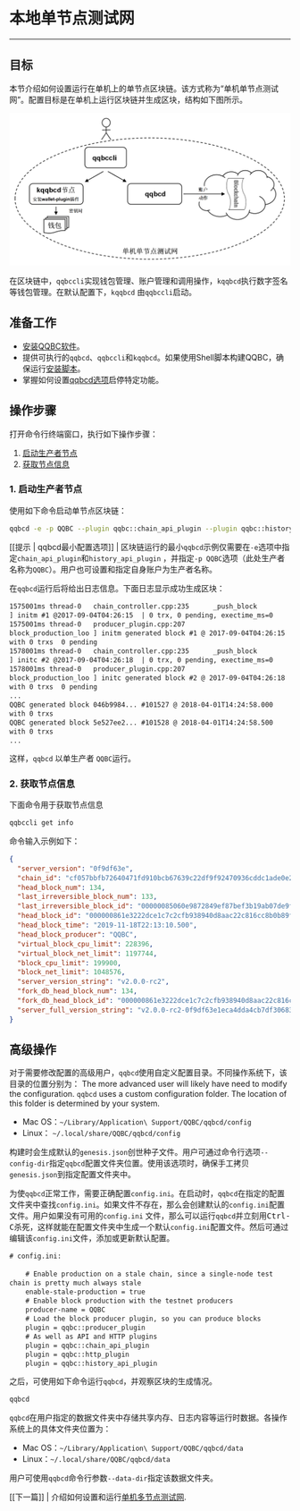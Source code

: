# 本地单节点测试网
---

## 目标

本节介绍如何设置运行在单机上的单节点区块链。该方式称为“单机单节点测试网”。配置目标是在单机上运行区块链并生成区块，结构如下图所示。


![Single host single node testnet](single-host-single-node-testnet.png)

在区块链中，`qqbccli`实现钱包管理、账户管理和调用操作，`kqqbcd`执行数字签名等钱包管理。在默认配置下，`kqqbcd` 由`qqbccli`启动。

## 准备工作

* [安装QQBC软件](../../../00_install/index.md)。
* 提供可执行的`qqbcd`、`qqbccli`和`kqqbcd`。如果使用Shell脚本构建QQBC，确保运行[安装脚本](../../../00_install/01_build-from-source/01_shell-scripts/03_install-QQBC-binaries.md)。
* 掌握如何设置[qqbcd选项](../../02_usage/00_qqbcd-options.md)启停特定功能。

## 操作步骤

打开命令行终端窗口，执行如下操作步骤：

1. [启动生产者节点](#1-start-the-producer-node)
2. [获取节点信息](#2-get-node-info)

<span id="1-start-the-producer-node"></span>
### 1. 启动生产者节点

使用如下命令启动单节点区块链：


```sh
qqbcd -e -p QQBC --plugin qqbc::chain_api_plugin --plugin qqbc::history_api_plugin
```

[[提示 | qqbcd最小配置选项]]
| 区块链运行的最小`qqbcd`示例仅需要在`-e`选项中指定`chain_api_plugin`和`history_api_plugin` ，并指定`-p QQBC`选项（此处生产者名称为`QQBC`）。用户也可设置和指定自身账户为生产者名称。

在`qqbcd`运行后将给出日志信息。下面日志显示成功生成区块：


```console
1575001ms thread-0   chain_controller.cpp:235      _push_block          ] initm #1 @2017-09-04T04:26:15  | 0 trx, 0 pending, exectime_ms=0
1575001ms thread-0   producer_plugin.cpp:207       block_production_loo ] initm generated block #1 @ 2017-09-04T04:26:15 with 0 trxs  0 pending
1578001ms thread-0   chain_controller.cpp:235      _push_block          ] initc #2 @2017-09-04T04:26:18  | 0 trx, 0 pending, exectime_ms=0
1578001ms thread-0   producer_plugin.cpp:207       block_production_loo ] initc generated block #2 @ 2017-09-04T04:26:18 with 0 trxs  0 pending
...
QQBC generated block 046b9984... #101527 @ 2018-04-01T14:24:58.000 with 0 trxs
QQBC generated block 5e527ee2... #101528 @ 2018-04-01T14:24:58.500 with 0 trxs
...
```

这样，`qqbcd` 以单生产者 `QQBC`运行。

<span id="2-get-node-info"></span>
### 2. 获取节点信息

下面命令用于获取节点信息

```sh
qqbccli get info
```

命令输入示例如下：

```json
{
  "server_version": "0f9df63e",
  "chain_id": "cf057bbfb72640471fd910bcb67639c22df9f92470936cddc1ade0e2f2e7dc4f",
  "head_block_num": 134,
  "last_irreversible_block_num": 133,
  "last_irreversible_block_id": "00000085060e9872849ef87bef3b19ab07de9faaed71154510c7f0aeeaddae2c",
  "head_block_id": "000000861e3222dce1c7c2cfb938940d8aac22c816cc8b0b89f6bf65a8ad5bdc",
  "head_block_time": "2019-11-18T22:13:10.500",
  "head_block_producer": "QQBC",
  "virtual_block_cpu_limit": 228396,
  "virtual_block_net_limit": 1197744,
  "block_cpu_limit": 199900,
  "block_net_limit": 1048576,
  "server_version_string": "v2.0.0-rc2",
  "fork_db_head_block_num": 134,
  "fork_db_head_block_id": "000000861e3222dce1c7c2cfb938940d8aac22c816cc8b0b89f6bf65a8ad5bdc",
  "server_full_version_string": "v2.0.0-rc2-0f9df63e1eca4dda4cb7df30683f4a1220599444"
}
```

## 高级操作

对于需要修改配置的高级用户，`qqbcd`使用自定义配置目录。不同操作系统下，该目录的位置分别为：
The more advanced user will likely have need to modify the configuration.  `qqbcd` uses a custom configuration folder.  The location of this folder is determined by your system.

* Mac OS：`~/Library/Application\ Support/QQBC/qqbcd/config`
* Linux： `~/.local/share/QQBC/qqbcd/config`

构建时会生成默认的`genesis.json`创世种子文件。用户可通过命令行选项`--config-dir`指定`qqbcd`配置文件夹位置。使用该选项时，确保手工拷贝`genesis.json`到指定配置文件夹中。

 
为使`qqbcd`正常工作，需要正确配置`config.ini`。在启动时，`qqbcd`在指定的配置文件夹中查找`config.ini`。如果文件不存在，那么会创建默认的`config.ini`配置文件。用户如果没有可用的`config.ini` 文件，那么可以运行`qqbcd`并立刻用<kbd>Ctrl-C</kbd>杀死，这样就能在配置文件夹中生成一个默认`config.ini`配置文件。然后可通过编辑该`config.ini`文件，添加或更新默认配置。

```console
# config.ini:

    # Enable production on a stale chain, since a single-node test chain is pretty much always stale
    enable-stale-production = true
    # Enable block production with the testnet producers
    producer-name = QQBC
    # Load the block producer plugin, so you can produce blocks
    plugin = qqbc::producer_plugin
    # As well as API and HTTP plugins
    plugin = qqbc::chain_api_plugin
    plugin = qqbc::http_plugin
    plugin = qqbc::history_api_plugin
```

之后，可使用如下命令运行`qqbcd`，并观察区块的生成情况。

```sh
qqbcd
```

`qqbcd`在用户指定的数据文件夹中存储共享内存、日志内容等运行时数据。各操作系统上的具体文件夹位置为：

* Mac OS：`~/Library/Application\ Support/QQBC/qqbcd/data`
* Linux：`~/.local/share/QQBC/qqbcd/data`
 
用户可使用`qqbcd`命令行参数`--data-dir`指定该数据文件夹。

[[下一篇]]
| 介绍如何设置和运行[单机多节点测试网](01_local-multi-node-testnet.md).
